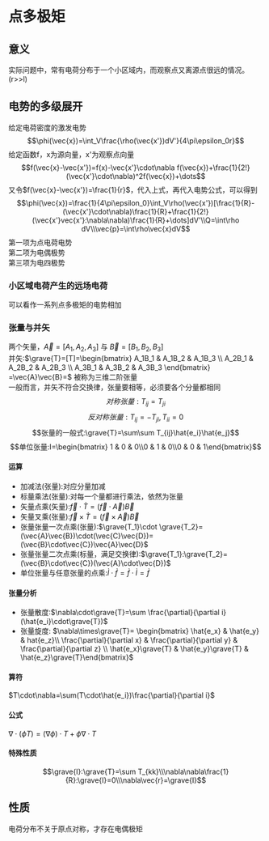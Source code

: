 # 点多极矩
## 意义
实际问题中，常有电荷分布于一个小区域内，而观察点又离源点很远的情况。(r>>l)
## 电势的多级展开
给定电荷密度的激发电势
$$\phi(\vec{x})=\int_V\frac{\rho(\vec{x'})dV'}{4\pi\epsilon_0r}$$
给定函数f，x为源向量，x'为观察点向量
$$f(\vec{x}-\vec{x'})=f(x)-\vec{x'}\cdot\nabla f(\vec{x})+\frac{1}{2!}(\vec{x'}\cdot\nabla)^2f(\vec{x})+\dots$$
又令$f(\vec{x}-\vec{x'})=\frac{1}{r}$，代入上式，再代入电势公式，可以得到
$$\phi(\vec{x})=\frac{1}{4\pi\epsilon_0}\int_V\rho(\vec{x'})[\frac{1}{R}-(\vec{x'}\cdot\nabla)\frac{1}{R}+\frac{1}{2!}(\vec{x'}vec{x'}:\nabla\nabla)\frac{1}{R}+\dots]dV'\\Q=\int\rho dV\\\vec{p}=\int\rho\vec{x}dV$$
第一项为点电荷电势<br/>
第二项为电偶极势<br/>
第三项为电四极势
### 小区域电荷产生的远场电荷
可以看作一系列点多极矩的电势相加
### 张量与并矢
两个矢量，$\vec{A}=[A_1,A_2,A_3]$ 与 $\vec{B}=[B_1,B_2,B_3]$<br/>
并矢:$\grave{T}=[T]=\begin{bmatrix} A_1B_1 & A_1B_2 & A_1B_3 \\
A_2B_1 & A_2B_2 & A_2B_3 \\ A_3B_1 & A_3B_2 & A_3B_3 \end{bmatrix}  =\vec{A}\vec{B}=$ 被称为三维二阶张量<br/>
一般而言，并矢不符合交换律，张量要相等，必须要各个分量都相同
$$对称张量:T_{ij}=T_{ji}$$
$$反对称张量:T_{ij}=-T_{ji},T_{ii}=0$$
$$张量的一般式:\grave{T}=\sum\sum T_{ij}\hat{e_i}\hat{e_j}$$
$$单位张量:I=\begin{bmatrix} 1 & 0 & 0\\0 & 1 & 0\\0 & 0 & 1\end{bmatrix}$$

#### 运算
* 加减法(张量):对应分量加减
* 标量乘法(张量):对每一个量都进行乘法，依然为张量
* 矢量点乘(矢量):$\vec{f}\cdot \grave{T}=(\vec{f}\cdot\vec{A})\vec{B}$
* 矢量叉乘(张量):$\vec{f}\times \grave{T}=(\vec{f}\times\vec{A})\vec{B}$
* 张量张量一次点乘(张量):$\grave{T_1}\cdot \grave{T_2}=(\vec{A}\vec{B})\cdot(\vec{C}\vec{D})=(\vec{B}\cdot\vec{C})\vec{A}\vec{D}$
* 张量张量二次点乘(标量，满足交换律):$\grave{T_1}:\grave{T_2}=(\vec{B}\cdot\vec{C})(\vec{A}\cdot\vec{D})$
* 单位张量与任意张量的点乘:$\grave{I}\cdot \grave{f}=\grave{f}\cdot \grave{I}=\grave{f}$
#### 张量分析
* 张量散度:$\nabla\cdot\grave{T}=\sum \frac{\partial}{\partial i}(\hat{e_i}\cdot\grave{T})$
* 张量旋度: $\nabla\times\grave{T}= \begin{bmatrix} \hat{e_x} & \hat{e_y} & hat{e_z}\\ \frac{\partial}{\partial x} & \frac{\partial}{\partial y} & \frac{\partial}{\partial z} \\ \hat{e_x}\grave{T} & \hat{e_y}\grave{T} & \hat{e_z}\grave{T}\end{bmatrix}$
#### 算符
$T\cdot\nabla=\sum(T\cdot\hat{e_i})\frac{\partial}{\partial i}$
#### 公式
$\nabla\cdot(\phi T)=(\nabla\phi)\cdot T+\phi\nabla\cdot T$
#### 特殊性质
$$\grave{I}:\grave{T}=\sum T_{kk}\\\nabla\nabla\frac{1}{R}:\grave{I}=0\\\nabla\vec{r}=\grave{I}$$
## 性质
电荷分布不关于原点对称，才存在电偶极矩

